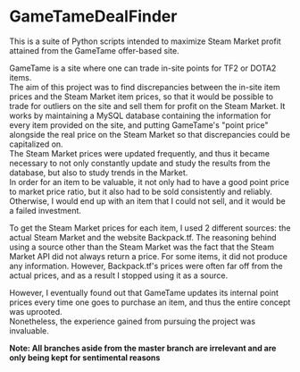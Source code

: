 # GameTameDealFinder
This is a suite of Python scripts intended to maximize Steam Market profit attained from the GameTame offer-based site.  
  
GameTame is a site where one can trade in-site points for TF2 or DOTA2 items.  
The aim of this project was to find discrepancies between the in-site item prices and the Steam Market item prices, so that it would be possible to trade for outliers on the site and sell them for profit on the Steam Market.
It works by maintaining a MySQL database containing the information for every item provided on the site, and putting GameTame's "point price"  alongside the real price on the Steam Market so that discrepancies could be capitalized on.  
The Steam Market prices were updated frequently, and thus it became necessary to not only constantly update and study the results from the database, but also to study trends in the Market.  
In order for an item to be valuable, it not only had to have a good point price to market price ratio, but it also had to be sold consistently and reliably. Otherwise, I would end up with an item that I could not sell, and it would be a failed investment.
  
To get the Steam Market prices for each item, I used 2 different sources: the actual Steam Market and the website Backpack.tf. The reasoning behind using a source other than the Steam Market was the fact that the Steam Market API did not always return a price. For some items, it did not produce any information. However, Backpack.tf's prices were often far off from the actual prices, and as a result I stopped using it as a source.  
  
However, I eventually found out that GameTame updates its internal point prices every time one goes to purchase an item, and thus the entire concept was uprooted.  
Nonetheless, the experience gained from pursuing the project was invaluable.  
  
**Note: All branches aside from the master branch are irrelevant and are only being kept for sentimental reasons**
